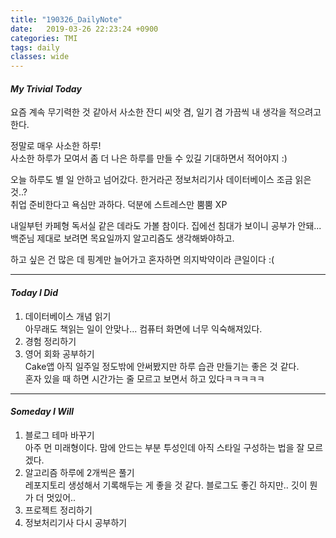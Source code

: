 ```yaml
---
title: "190326_DailyNote"
date:   2019-03-26 22:23:24 +0900
categories: TMI
tags: daily
classes: wide
---
```

#### _My Trivial Today_

요즘 계속 무기력한 것 같아서 사소한 잔디 씨앗 겸, 일기 겸 가끔씩 내 생각을 적으려고 한다.  

정말로 매우 사소한 하루!  
사소한 하루가 모여서 좀 더 나은 하루를 만들 수 있길 기대하면서 적어야지 :)
  
오늘 하루도 별 일 안하고 넘어갔다. 한거라곤 정보처리기사 데이터베이스 조금 읽은 것..?    
취업 준비한다고 욕심만 과하다. 덕분에 스트레스만 뿜뿜 XP  
  
내일부턴 카페형 독서실 같은 데라도 가볼 참이다. 집에선 침대가 보이니 공부가 안돼...  
백준님 제대로 보려면 목요일까지 알고리즘도 생각해봐야하고.  
  
하고 싶은 건 많은 데 핑계만 늘어가고 혼자하면 의지박약이라 큰일이다 :(  

___
 
#### _Today I Did_
  
1. 데이터베이스 개념 읽기  
아무래도 책읽는 일이 안맞나... 컴퓨터 화면에 너무 익숙해져있다.
2. 경험 정리하기
3. 영어 회화 공부하기  
Cake앱 아직 일주일 정도밖에 안써봤지만 하루 습관 만들기는 좋은 것 같다.  
혼자 있을 때 하면 시간가는 줄 모르고 보면서 하고 있다ㅋㅋㅋㅋㅋ

___

#### _Someday I Will_ 
 
1. 블로그 테마 바꾸기  
아주 먼 미래형이다. 맘에 안드는 부분 투성인데 아직 스타일 구성하는 법을 잘 모르겠다.  
2. 알고리즘 하루에 2개씩은 풀기  
레포지토리 생성해서 기록해두는 게 좋을 것 같다. 블로그도 좋긴 하지만.. 깃이 뭔가 더 멋있어..
3. 프로젝트 정리하기  
4. 정보처리기사 다시 공부하기 